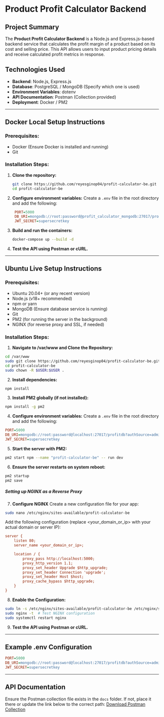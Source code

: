 # Product Profit Calculator Backend

## Project Summary

The **Product Profit Calculator Backend** is a Node.js and Express.js-based backend service that calculates the profit margin of a product based on its cost and selling price. This API allows users to input product pricing details and receive calculated profit metrics in response.

## Technologies Used

- **Backend**: Node.js, Express.js
- **Database**: PostgreSQL / MongoDB (Specify which one is used)
- **Environment Variables**: dotenv
- **API Documentation**: Postman (Collection provided)
- **Deployment**: Docker / PM2

---

## Docker Local Setup Instructions

### Prerequisites:

- Docker (Ensure Docker is installed and running)
- Git

### Installation Steps:

1. **Clone the repository:**

   ```sh
   git clone https://github.com/reyesginop04/profit-calculator-be.git
   cd profit-calculator-be
   ```

2. **Configure environment variables:**
   Create a `.env` file in the root directory and add the following:

   ```ini
    PORT=5000
    DB_URI=mongodb://root:password@profit_calculator_mongodb:27017/profitdb?authSource=admin
    JWT_SECRET=supersecretkey
   ```

3. **Build and run the containers:**

   ```sh
   docker-compose up --build -d
   ```

4. **Test the API using Postman or cURL.**

---

## Ubuntu Live Setup Instructions

### Prerequisites:

- Ubuntu 20.04+ (or any recent version)
- Node.js (v18+ recommended)
- npm or yarn
- MongoDB (Ensure database service is running)
- Git
- PM2 (for running the server in the background)
- NGINX (for reverse proxy and SSL, if needed)

### Installation Steps:

1. **Navigate to /var/www and Clone the Repository:**

```sh
cd /var/www
sudo git clone https://github.com/reyesginop04/profit-calculator-be.git
cd profit-calculator-be
sudo chown -R $USER:$USER .
```

2. **Install dependencies:**

```sh
npm install
```

3. **Install PM2 globally (if not installed):**

```sh
npm install -g pm2
```

4. **Configure environment variables:**
   Create a `.env` file in the root directory and add the following:

```ini
PORT=5000
DB_URI=mongodb://root:password@localhost:27017/profitdb?authSource=admin
JWT_SECRET=supersecretkey
```

5. **Start the server with PM2:**

```sh
pm2 start npm --name "profit-calculator-be" -- run dev
```

6. **Ensure the server restarts on system reboot:**

```sh
pm2 startup
pm2 save
```

##### Setting up NGINX as a Reverse Proxy

7. **Configure NGINX**
   Create a new configuration file for your app:

```sh
sudo nano /etc/nginx/sites-available/profit-calculator-be
```

Add the following configuration (replace <your_domain_or_ip> with your actual domain or server IP):

```ini
server {
    listen 80;
    server_name <your_domain_or_ip>;

    location / {
        proxy_pass http://localhost:5000;
        proxy_http_version 1.1;
        proxy_set_header Upgrade $http_upgrade;
        proxy_set_header Connection 'upgrade';
        proxy_set_header Host $host;
        proxy_cache_bypass $http_upgrade;
    }
}
```

8. **Enable the Configuration:**

```sh
sudo ln -s /etc/nginx/sites-available/profit-calculator-be /etc/nginx/sites-enabled/
sudo nginx -t  # Test NGINX configuration
sudo systemctl restart nginx
```

9. **Test the API using Postman or cURL.**

---

## Example .env Configuration

```ini
PORT=5000
DB_URI=mongodb://root:password@localhost:27017/profitdb?authSource=admin
JWT_SECRET=supersecretkey
```

---

## API Documentation

Ensure the Postman collection file exists in the `docs` folder. If not, place it there or update the link below to the correct path:
[Download Postman Collection](./docs/postman-collection.json)
